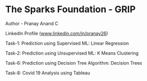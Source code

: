# The Sparks Foundation - GRIP

Author - Pranay Anand C

LinkedIn Profile (www.linkedin.com/in/pranay26)

Task-1: Prediction using Supervised ML: Linear Regression

Task-2: Prediction using Unsupervised ML: K Means Clustering

Task-6: Prediction using Decision Tree Algorithm: Decision Trees

Task-8: Covid 19 Analysis using Tableau

